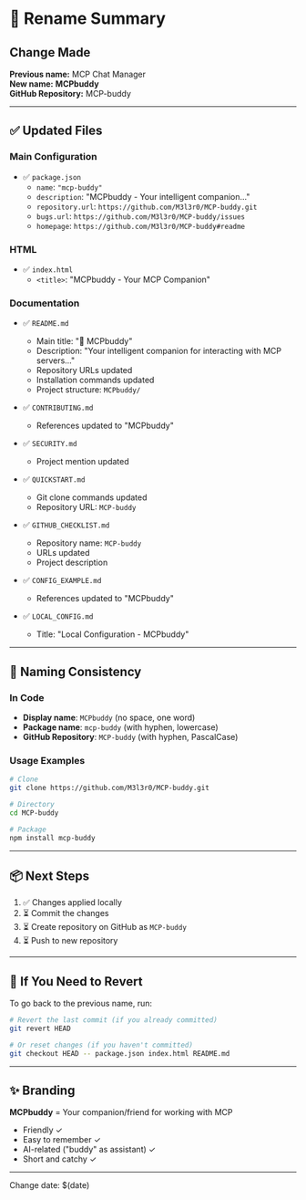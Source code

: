 # 📝 Rename Summary

## Change Made

**Previous name:** MCP Chat Manager  
**New name:** **MCPbuddy**  
**GitHub Repository:** MCP-buddy

---

## ✅ Updated Files

### Main Configuration
- ✅ `package.json`
  - `name`: `"mcp-buddy"`
  - `description`: "MCPbuddy - Your intelligent companion..."
  - `repository.url`: `https://github.com/M3l3r0/MCP-buddy.git`
  - `bugs.url`: `https://github.com/M3l3r0/MCP-buddy/issues`
  - `homepage`: `https://github.com/M3l3r0/MCP-buddy#readme`

### HTML
- ✅ `index.html`
  - `<title>`: "MCPbuddy - Your MCP Companion"

### Documentation
- ✅ `README.md`
  - Main title: "🤖 MCPbuddy"
  - Description: "Your intelligent companion for interacting with MCP servers..."
  - Repository URLs updated
  - Installation commands updated
  - Project structure: `MCPbuddy/`

- ✅ `CONTRIBUTING.md`
  - References updated to "MCPbuddy"

- ✅ `SECURITY.md`
  - Project mention updated

- ✅ `QUICKSTART.md`
  - Git clone commands updated
  - Repository URL: `MCP-buddy`

- ✅ `GITHUB_CHECKLIST.md`
  - Repository name: `MCP-buddy`
  - URLs updated
  - Project description

- ✅ `CONFIG_EXAMPLE.md`
  - References updated to "MCPbuddy"

- ✅ `LOCAL_CONFIG.md`
  - Title: "Local Configuration - MCPbuddy"

---

## 🎯 Naming Consistency

### In Code
- **Display name**: `MCPbuddy` (no space, one word)
- **Package name**: `mcp-buddy` (with hyphen, lowercase)
- **GitHub Repository**: `MCP-buddy` (with hyphen, PascalCase)

### Usage Examples
```bash
# Clone
git clone https://github.com/M3l3r0/MCP-buddy.git

# Directory
cd MCP-buddy

# Package
npm install mcp-buddy
```

---

## 📦 Next Steps

1. ✅ Changes applied locally
2. ⏳ Commit the changes
3. ⏳ Create repository on GitHub as `MCP-buddy`
4. ⏳ Push to new repository

---

## 🔄 If You Need to Revert

To go back to the previous name, run:

```bash
# Revert the last commit (if you already committed)
git revert HEAD

# Or reset changes (if you haven't committed)
git checkout HEAD -- package.json index.html README.md
```

---

## ✨ Branding

**MCPbuddy** = Your companion/friend for working with MCP
- Friendly ✓
- Easy to remember ✓
- AI-related ("buddy" as assistant) ✓
- Short and catchy ✓

---

Change date: $(date)
